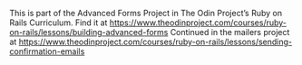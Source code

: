 This is part of the Advanced Forms Project in The Odin Project’s Ruby on Rails Curriculum. Find it at https://www.theodinproject.com/courses/ruby-on-rails/lessons/building-advanced-forms
Continued in the mailers project at https://www.theodinproject.com/courses/ruby-on-rails/lessons/sending-confirmation-emails
